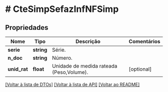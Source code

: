 # # CteSimpSefazInfNFSimp

## Propriedades

Nome | Tipo | Descrição | Comentários
------------ | ------------- | ------------- | -------------
**serie** | **string** | Série. |
**n_doc** | **string** | Número. |
**unid_rat** | **float** | Unidade de medida rateada (Peso,Volume). | [optional]

[[Voltar à lista de DTOs]](../../README.md#models) [[Voltar à lista de API]](../../README.md#endpoints) [[Voltar ao README]](../../README.md)
